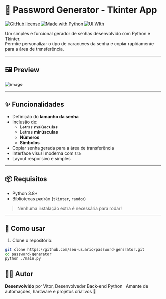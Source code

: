 # 🔐 Password Generator - Tkinter App

[![GitHub license](https://img.shields.io/github/license/vitorugz/PasswordGenerator)](./LICENSE)
[![Made with Python](https://img.shields.io/badge/Made%20with-Python-blue?logo=python)](https://www.python.org/)
[![UI WIth](https://img.shields.io/badge/Tkinter-blue?logo=tkinter)](https://docs.python.org/3/library/tkinter.html)

Um simples e funcional gerador de senhas desenvolvido com Python e Tkinter.  
Permite personalizar o tipo de caracteres da senha e copiar rapidamente para a área de transferência.

---

## 🖼️ Preview

![image](https://github.com/user-attachments/assets/7b7a3334-b06e-4111-a603-9094c4641604)

---

## ✨ Funcionalidades

- Definição do **tamanho da senha**
- Inclusão de:
  - Letras **maiúsculas**
  - Letras **minúsculas**
  - **Números**
  - **Símbolos**
- Copiar senha gerada para a área de transferência
- Interface visual moderna com `ttk`
- Layout responsivo e simples

---

## 📦 Requisitos

- Python 3.8+
- Bibliotecas padrão (`tkinter`, `random`)

> Nenhuma instalação extra é necessária para rodar!

---

## 🚀 Como usar

1. Clone o repositório:

```bash
git clone https://github.com/seu-usuario/password-generator.git
cd password-generator
python ./main.py
```

## 👨‍💻 Autor
**Desenvolvido** por Vitor,
Desenvolvedor Back-end Python | Amante de automações, hardware e projetos criativos 🚀
